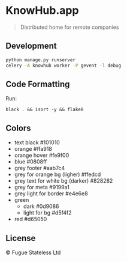# KnowHub.app

> Distributed home for remote companies

## Development

```sh
python manage.py runserver
celery -A knowhub worker -P gevent -l debug
```

## Code Formatting

Run:
```
black . && isort -y && flake8
```

## Colors

* text black #101010
* orange #ffa918
* orange hover #fe9f00
* blue #0808ff
* grey footer #aab7c4
* grey for orange bg (ligher) #ffedcd
* grey text for white bg (darker) #828282
* grey for meta #9199a1
* grey light for border #e4e6e8
* green
  * dark #0d9086
  * light for bg #d5f4f2
* red #d65050

## License

© Fugue Stateless Ltd

